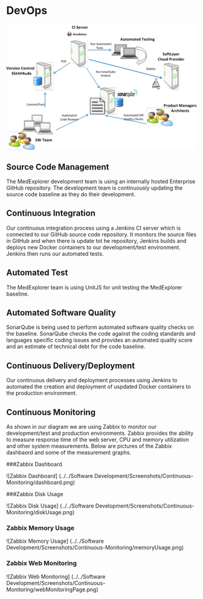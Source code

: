 # DevOps
![Devops](../../Diagrams/ADS_DevOps.png)

## Source Code Management

The MedExplorer development team is using an internally hosted Enterprise GitHub repository.  The development team is continuously updating the source code baseline as they do their development.

## Continuous Integration

Our continuous integration process using a Jenkins CI server which is connected to our GitHub source code repository.  It monitors the source files in GitHub and when there is update tot he repository, Jenkins builds and deploys new Docker containers to our development/test environment.  Jenkins then runs our automated tests.

## Automated Test

The MedExplorer team is using UnitJS for unit testing the MedExplorer baseline.

## Automated Software Quality

SonarQube is being used to perform automated software quality checks on the baseline.  SonarQube checks the code against the coding standards and languages specific coding issues and provides an automated quality score and an estimate of technical debt for the code baseline.

## Continuous Delivery/Deployment

Our continuous delivery and deployment processes using Jenkins to automated the creation and deployment of uspdated Docker containers to the production environment.

## Continuous Monitoring

As shown in our diagram we are using Zabbix to monitor our development/test and production environments.   Zabbix provides the ability to measure response time of the web server, CPU and memory utilization and other system measurements.  Below are pictures of the Zabbix dashbaord and some of the measurement graphs.

###Zabbix Dashboard

![Zabbix Dashboard] (../../Software Development/Screenshots/Continuous-Monitoring/dashboard.png)

###Zabbix Disk Usage

![Zabbix Disk Usage] (../../Software Development/Screenshots/Continuous-Monitoring/diskUsage.png)

### Zabbix Memory Usage

![Zabbix Memory Usage] (../../Software Development/Screenshots/Continuous-Monitoring/memoryUsage.png)

### Zabbix Web Monitoring

![Zabbix Web Monitoring] (../../Software Development/Screenshots/Continuous-Monitoring/webMonitoringPage.png)
